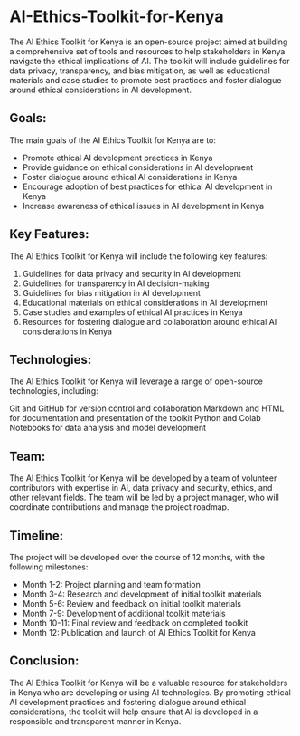 # AI-Ethics-Toolkit-for-Kenya
The AI Ethics Toolkit for Kenya is an open-source project aimed at building a comprehensive set of tools and resources to help stakeholders in Kenya navigate the ethical implications of AI.
The toolkit will include guidelines for data privacy, transparency, and bias mitigation, as well as educational materials and case studies to promote best practices and foster dialogue around ethical considerations in AI development.

## Goals:
The main goals of the AI Ethics Toolkit for Kenya are to:

- Promote ethical AI development practices in Kenya
- Provide guidance on ethical considerations in AI development
- Foster dialogue around ethical AI considerations in Kenya
- Encourage adoption of best practices for ethical AI development in Kenya
- Increase awareness of ethical issues in AI development in Kenya

## Key Features:
The AI Ethics Toolkit for Kenya will include the following key features:

1. Guidelines for data privacy and security in AI development
2. Guidelines for transparency in AI decision-making
3. Guidelines for bias mitigation in AI development
4. Educational materials on ethical considerations in AI development
5. Case studies and examples of ethical AI practices in Kenya
6. Resources for fostering dialogue and collaboration around ethical AI considerations in Kenya

## Technologies:
The AI Ethics Toolkit for Kenya will leverage a range of open-source technologies, including:

Git and GitHub for version control and collaboration
Markdown and HTML for documentation and presentation of the toolkit
Python and Colab Notebooks for data analysis and model development

## Team:
The AI Ethics Toolkit for Kenya will be developed by a team of volunteer contributors with expertise in AI, data privacy and security, ethics, and other relevant fields. The team will be led by a project manager, who will coordinate contributions and manage the project roadmap.

## Timeline:
The project will be developed over the course of 12 months, with the following milestones:

- Month 1-2: Project planning and team formation
- Month 3-4: Research and development of initial toolkit materials
- Month 5-6: Review and feedback on initial toolkit materials
- Month 7-9: Development of additional toolkit materials
- Month 10-11: Final review and feedback on completed toolkit
- Month 12: Publication and launch of AI Ethics Toolkit for Kenya

## Conclusion:
The AI Ethics Toolkit for Kenya will be a valuable resource for stakeholders in Kenya who are developing or using AI technologies. By promoting ethical AI development practices and fostering dialogue around ethical considerations, the toolkit will help ensure that AI is developed in a responsible and transparent manner in Kenya.
